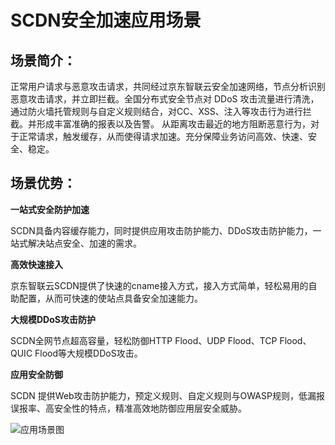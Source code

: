 # SCDN安全加速应用场景
## 场景简介：
正常用户请求与恶意攻击请求，共同经过京东智联云安全加速网络，节点分析识别恶意攻击请求，并立即拦截。全国分布式安全节点对 DDoS 攻击流量进行清洗，通过防火墙托管规则与自定义规则结合，对CC、XSS、注入等攻击行为进行拦截。并形成丰富准确的报表以及告警。
从距离攻击最近的地方阻断恶意行为，对于正常请求，触发缓存，从而使得请求加速。充分保障业务访问高效、快速、安全、稳定。


## 场景优势：
**一站式安全防护加速**

SCDN具备内容缓存能力，同时提供应用攻击防护能力、DDoS攻击防护能力，一站式解决站点安全、加速的需求。

**高效快速接入**

京东智联云SCDN提供了快速的cname接入方式，接入方式简单，轻松易用的自助配置，从而可快速的使站点具备安全加速能力。

**大规模DDoS攻击防护**

SCDN全网节点超高容量，轻松防御HTTP Flood、UDP Flood、TCP Flood、QUIC Flood等大规模DDoS攻击。

**应用安全防御**

SCDN 提供Web攻击防护能力，预定义规则、自定义规则与OWASP规则，低漏报误报率、高安全性的特点，精准高效地防御应用层安全威胁。



![应用场景图](https://github.com/jdcloudcom/cn/edit/image/SCDN/SCDN-BAS.png)
